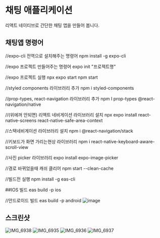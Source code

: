 # 채팅 애플리케이션  
  
리액트 네이티브로 간단한 채팅 앱을 만들어 봅니다.  
  
## 채팅앱 명령어

  
//expo-cli 전역으로 설치해주는 명령어
 npm install -g expo-cli 

//expo 프로젝트 만들어주는 명령어
 expo init "프로젝트명"

//expo 프로젝트 실행
 npx expo start 
 npm start 

//styled components 라이브러리 추가
 npm i styled-components 

//prop-types, react-navigation 라이브러리 추가
 npm I prop-types @react-navigation/native

//(위에꺼 안되면) 리액트 네비게이션 라이브러리 설치
 npx expo install react-native-screens react-native-safe-area-context

//스택네비게이션 라이브러리 설치
 npm i @react-navigation/stack

//키보드가 화면 가리는현상 라이브러리 
 npm i react-native-keyboard-aware-scroll-view

//사진 picker 라이브러리
 expo install expo-image-picker

//경로 바뀌었을때 캐쉬 클리어
 npm start --clean-cache

//빌드전 실행
npm install -g eas-cli

##IOS 빌드
eas build -p ios

//안드로이드 빌드
eas build -p android
![image](https://github.com/hachanghyun/chatApp/assets/33058284/37328360-91d5-4400-b980-707281ab1cb1)

  
## 스크린샷  
![IMG_6938](https://user-images.githubusercontent.com/6028833/112191593-74ab2e00-8c06-11eb-881f-b52e041a88c6.png)
![IMG_6935](https://user-images.githubusercontent.com/6028833/112191585-737a0100-8c06-11eb-9611-6426b8fc58b8.png)
![IMG_6936](https://user-images.githubusercontent.com/6028833/112191588-74129780-8c06-11eb-9bbf-394139f2ce30.png)
![IMG_6937](https://user-images.githubusercontent.com/6028833/112191590-74ab2e00-8c06-11eb-8338-1b3a725f2bf0.png)

